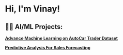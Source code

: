 <h1>Hi, I'm Vinay!

<h2>👨‍💻 AI/ML Projects:</h2>

[<b>Advance Machine Learning on AutoCar Trader Dataset</b>](https://github.com/VinayMandora/Advance-machine-Learning-On-AutoCar-Tarder-Data-set)

[<b>Predictive Analysis For Sales Forecasting</b>](https://github.com/VinayMandora/Predictive-Analysis-for-sales-forecasting) 

  
